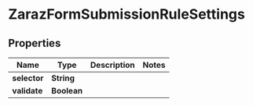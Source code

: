 

# ZarazFormSubmissionRuleSettings


## Properties

| Name | Type | Description | Notes |
|------------ | ------------- | ------------- | -------------|
|**selector** | **String** |  |  |
|**validate** | **Boolean** |  |  |



